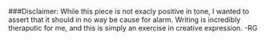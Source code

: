 ###Disclaimer:
While this piece is not exacly positive in tone, I wanted to assert that it should in no way be cause for alarm. Writing is incredibly theraputic for me, and this is simply an exercise in creative expression.
-RG

